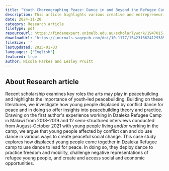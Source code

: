 ```yaml
---
title: "Youth Choreographing Peace: Dance in and Beyond the Refugee Camp"
description: This article highlights various creative and entrepreneurial initiatives undertaken by refugees in Dzaleka Refugee Camp.
date: 2024-11-20
category: Research article
fileType: pdf
resourceUrl: https://findanexpert.unimelb.edu.au/scholarlywork/1947015-youth-choreographing-peace--dance-in-and-beyond-the-refugee-camp
downloadUrl: 'https://journals.sagepub.com/doi/10.1177/15423166241293857'
fileSize: ''
lastUpdated: 2025-01-03
languages: ['English']
featured: true
author: Nicola Parkes and Lesley Pruitt 
---
```


## About Research article

Recent scholarship examines key roles the arts may play in peacebuilding and highlights the importance of youth-led peacebuilding. Building on these literatures, we investigate how young people displaced by conflict dance for peace and in doing so offer insights into peacebuilding theory and practice. Drawing on the first author's experience working in Dzaleka Refugee Camp in Malawi from 2018–2019 and 12 semi-structured interviews conducted from August–October 2021 with young people living and/or working in the camp, we argue that young people affected by conflict can and do use dance in various ways to create peaceful social change. This case study explores how displaced young people come together in Dzaleka Refugee camp to use dance to lead for peace. In doing so, they deploy dance to practice freedom and mobility, challenge negative representations of refugee young people, and create and access social and economic opportunities.


